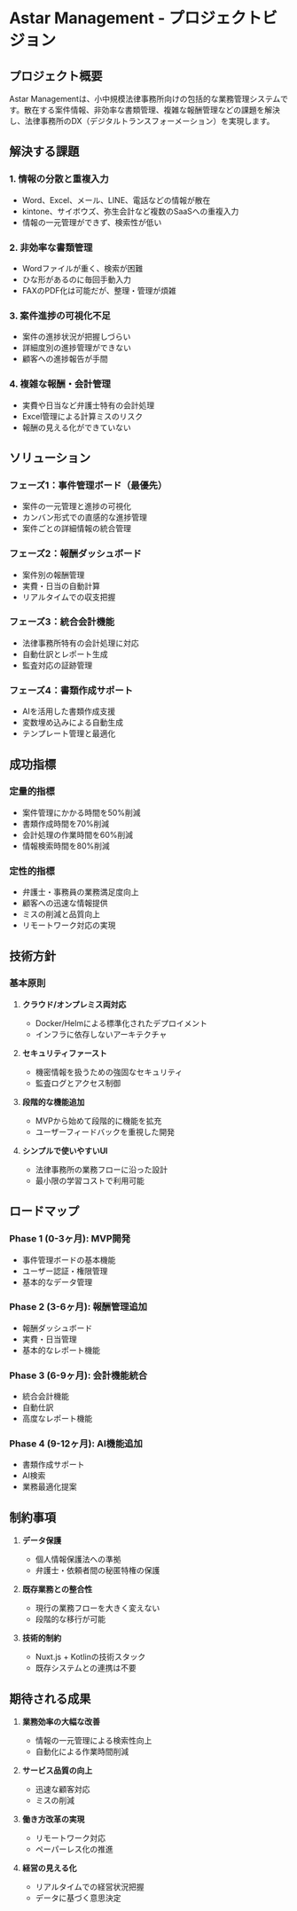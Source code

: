 # Astar Management - プロジェクトビジョン

## プロジェクト概要

Astar Managementは、小中規模法律事務所向けの包括的な業務管理システムです。散在する案件情報、非効率な書類管理、複雑な報酬管理などの課題を解決し、法律事務所のDX（デジタルトランスフォーメーション）を実現します。

## 解決する課題

### 1. 情報の分散と重複入力
- Word、Excel、メール、LINE、電話などの情報が散在
- kintone、サイボウズ、弥生会計など複数のSaaSへの重複入力
- 情報の一元管理ができず、検索性が低い

### 2. 非効率な書類管理
- Wordファイルが重く、検索が困難
- ひな形があるのに毎回手動入力
- FAXのPDF化は可能だが、整理・管理が煩雑

### 3. 案件進捗の可視化不足
- 案件の進捗状況が把握しづらい
- 詳細度別の進捗管理ができない
- 顧客への進捗報告が手間

### 4. 複雑な報酬・会計管理
- 実費や日当など弁護士特有の会計処理
- Excel管理による計算ミスのリスク
- 報酬の見える化ができていない

## ソリューション

### フェーズ1：事件管理ボード（最優先）
- 案件の一元管理と進捗の可視化
- カンバン形式での直感的な進捗管理
- 案件ごとの詳細情報の統合管理

### フェーズ2：報酬ダッシュボード
- 案件別の報酬管理
- 実費・日当の自動計算
- リアルタイムでの収支把握

### フェーズ3：統合会計機能
- 法律事務所特有の会計処理に対応
- 自動仕訳とレポート生成
- 監査対応の証跡管理

### フェーズ4：書類作成サポート
- AIを活用した書類作成支援
- 変数埋め込みによる自動生成
- テンプレート管理と最適化

## 成功指標

### 定量的指標
- 案件管理にかかる時間を50%削減
- 書類作成時間を70%削減
- 会計処理の作業時間を60%削減
- 情報検索時間を80%削減

### 定性的指標
- 弁護士・事務員の業務満足度向上
- 顧客への迅速な情報提供
- ミスの削減と品質向上
- リモートワーク対応の実現

## 技術方針

### 基本原則
1. **クラウド/オンプレミス両対応**
   - Docker/Helmによる標準化されたデプロイメント
   - インフラに依存しないアーキテクチャ

2. **セキュリティファースト**
   - 機密情報を扱うための強固なセキュリティ
   - 監査ログとアクセス制御

3. **段階的な機能追加**
   - MVPから始めて段階的に機能を拡充
   - ユーザーフィードバックを重視した開発

4. **シンプルで使いやすいUI**
   - 法律事務所の業務フローに沿った設計
   - 最小限の学習コストで利用可能

## ロードマップ

### Phase 1 (0-3ヶ月): MVP開発
- 事件管理ボードの基本機能
- ユーザー認証・権限管理
- 基本的なデータ管理

### Phase 2 (3-6ヶ月): 報酬管理追加
- 報酬ダッシュボード
- 実費・日当管理
- 基本的なレポート機能

### Phase 3 (6-9ヶ月): 会計機能統合
- 統合会計機能
- 自動仕訳
- 高度なレポート機能

### Phase 4 (9-12ヶ月): AI機能追加
- 書類作成サポート
- AI検索
- 業務最適化提案

## 制約事項

1. **データ保護**
   - 個人情報保護法への準拠
   - 弁護士・依頼者間の秘匿特権の保護

2. **既存業務との整合性**
   - 現行の業務フローを大きく変えない
   - 段階的な移行が可能

3. **技術的制約**
   - Nuxt.js + Kotlinの技術スタック
   - 既存システムとの連携は不要

## 期待される成果

1. **業務効率の大幅な改善**
   - 情報の一元管理による検索性向上
   - 自動化による作業時間削減

2. **サービス品質の向上**
   - 迅速な顧客対応
   - ミスの削減

3. **働き方改革の実現**
   - リモートワーク対応
   - ペーパーレス化の推進

4. **経営の見える化**
   - リアルタイムでの経営状況把握
   - データに基づく意思決定
